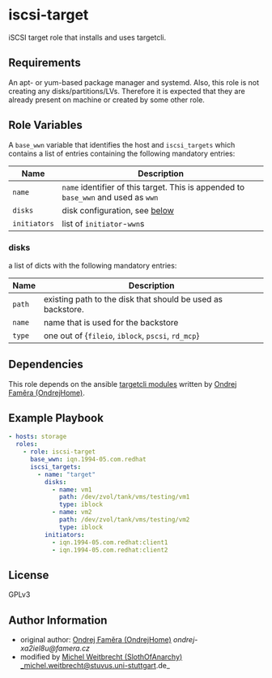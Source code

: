 # iscsi-target

iSCSI target role that installs and uses targetcli.

## Requirements

An apt- or yum-based package manager and systemd. 
Also, this role is not creating any disks/partitions/LVs. Therefore it is expected that they are already present on machine or created by some other role.

## Role Variables

A `base_wwn` variable that identifies the host and `iscsi_targets` which contains a list of entries containing the following mandatory entries:

| Name                  | Description                                                                                 |
|-----------------------|---------------------------------------------------------------------------------------------|
| `name`                | `name` identifier of this target. This is appended to `base_wwn` and used as `wwn`          |
| `disks`               | disk configuration, see [below](#disks)                                                     |
| `initiators`          | list of `initiator`-`wwn`s                                                                  |

### disks

a list of dicts with the following mandatory entries:

| Name                  | Description                                                                                 |
|-----------------------|---------------------------------------------------------------------------------------------|
| `path`                | existing path to the disk that should be used as backstore.                                 |
| `name`                | name that is used for the backstore                                                         |
| `type`                | one out of {`fileio`, `iblock`, `pscsi`, `rd_mcp`}                                          |

## Dependencies

This role depends on the ansible [targetcli modules](https://github.com/OndrejHome/ansible.targetcli-modules) written by [Ondrej Faměra (OndrejHome)](https://github.com/OndrejHome/).

## Example Playbook
```yml
- hosts: storage
  roles:
    - role: iscsi-target
      base_wwn: iqn.1994-05.com.redhat
      iscsi_targets:
        - name: "target"
          disks:
            - name: vm1
              path: /dev/zvol/tank/vms/testing/vm1
              type: iblock
            - name: vm2
              path: /dev/zvol/tank/vms/testing/vm2
              type: iblock
          initiators:
            - iqn.1994-05.com.redhat:client1
            - iqn.1994-05.com.redhat:client2
```

## License

GPLv3

## Author Information
* original author: [Ondrej Faměra (OndrejHome)](https://github.com/OndrejHome/) _ondrej-xa2iel8u@famera.cz_
* modified by [Michel Weitbrecht (SlothOfAnarchy)](https://github.com/SlothOfAnarchy) _michel.weitbrecht@stuvus.uni-stuttgart.de_
